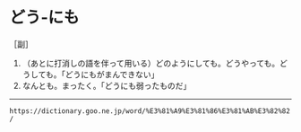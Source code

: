 # どう‐にも

［副］

1. （あとに打消しの語を伴って用いる）どのようにしても。どうやっても。どうしても。「どうにもがまんできない」
2. なんとも。まったく。「どうにも弱ったものだ」

---
`https://dictionary.goo.ne.jp/word/%E3%81%A9%E3%81%86%E3%81%AB%E3%82%82/`